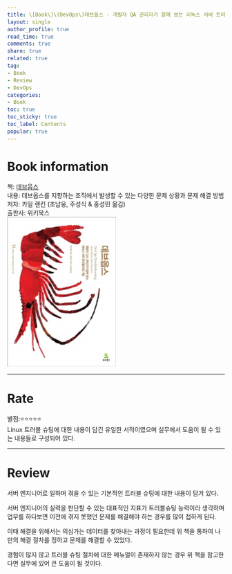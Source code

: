 ```yaml
---
title: \[Book\]\(DevOps\)데브옵스 - 개발자 QA 관리자가 함께 보는 리눅스 서버 트러블슈팅 기법 
layout: single
author_profile: true
read_time: true
comments: true
share: true
related: true
tag:
- Book
- Review
- DevOps
categories:
- Book
toc: true
toc_sticky: true
toc_label: Contents
popular: true
---
```

# Book information
책: [데브옵스](http://www.kyobobook.co.kr/product/detailViewKor.laf?ejkGb=KOR&mallGb=KOR&barcode=9788998139261&orderClick=LAG&Kc=)  
내용: 데브옵스를 지향하는 조직에서 발생할 수 있는 다양한 문제 상황과 문제 해결 방법  
저자: 카일 랜킨 (조남웅, 주성식 & 홍성민 옮김)  
출판사: 위키북스  
<img src="/assets/images/posts/book/DevOps.jpg" width="50%" height="50%">

---
# Rate
별점:⭐⭐⭐⭐⭐  
Linux 트러블 슈팅에 대한 내용이 담긴 유일한 서적이였으며 실무에서 도움이 될 수 있는 내용들로 구성되어 있다.

---
# Review
서버 엔지니어로 일하며 겪을 수 있는 기본적인 트러블 슈팅에 대한 내용이 담겨 있다.  

서버 엔지니어의 실력을 판단할 수 있는 대표적인 지표가 트러블슈팅 능력이라 생각하며 업무를 하다보면 이전에 겪지 못했던 문제를 해결해야 하는 경우를 많이 접하게 된다.

이때 해결을 위해서는 의심가는 데이터를 찾아내는 과정이 필요한데 위 책을 통하여 나만의 해결 절차를 정하고 문제를 해결할 수 있었다.

경험이 많지 않고 트러블 슈팅 절차에 대한 메뉴얼이 존재하지 않는 경우 위 책을 참고한다면 실무에 있어 큰 도움이 될 것이다.